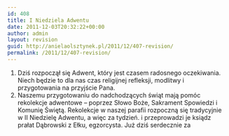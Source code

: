 ```yaml
---
id: 408
title: I Niedziela Adwentu
date: 2011-12-03T20:32:22+00:00
author: admin
layout: revision
guid: http://anielaolsztynek.pl/2011/12/407-revision/
permalink: /2011/12/407-revision/
---
```

  1. Dziś rozpoczął się Adwent, który jest czasem radosnego oczekiwania. Niech będzie to dla nas czas religijnej refleksji, modlitwy i przygotowania na przyjście Pana.
  2. Naszemu przygotowaniu do nadchodzących świąt mają pomóc rekolekcje adwentowe &#8211; poprzez Słowo Boże, Sakrament Spowiedzi i Komunię Świętą. Rekolekcje w naszej parafii rozpoczną się tradycyjnie w II Niedzielę Adwentu, a więc za tydzień. i przeprowadzi je ksiądz prałat Dąbrowski z Ełku, egzorcysta. Już dziś serdecznie za